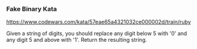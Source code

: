 ### Fake Binary Kata

<https://www.codewars.com/kata/57eae65a4321032ce000002d/train/ruby>

Given a string of digits, you should replace any digit below 5 with '0' and any digit 5 and above with '1'. Return the resulting string.

